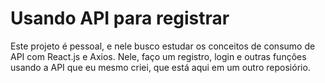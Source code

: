 # Usando API para registrar

Este projeto é pessoal, e nele busco estudar os conceitos de consumo de API com React.js e Axios.
Nele, faço um registro, login e outras funções usando a API que eu mesmo criei, que está aqui em um outro reposiório.